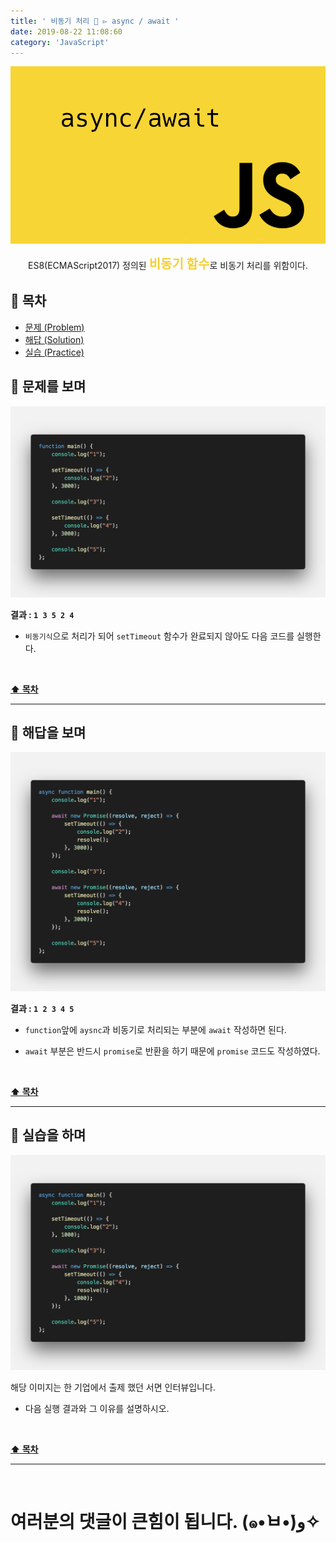 ```yaml
---
title: ' 비동기 처리 🚦 ▻ async / await '
date: 2019-08-22 11:08:60
category: 'JavaScript'
---
```


![](./images/async-await/logo.png)

<center>ES8(ECMAScript2017) 정의된 <strong style="color:#F6CF2F; font-size: 20px;">비동기 함수</strong>로 비동기 처리를 위함이다.</center>

## **💎 목차**

- [문제 (Problem)](#-문제를-보며)
- [해답 (Solution)](#-해답을-보며)
- [실습 (Practice)](#-실습을-하며)

## **📕 문제를 보며**

![](./images/async-await/1.png)

**결과 : `1 3 5 2 4`**

- `비동기식`으로 처리가 되어 `setTimeout` 함수가 완료되지 않아도 다음 코드를 실행한다.

<br />

**[⬆ 목차](#-목차)**

<hr />

## **📘 해답을 보며**

![](./images/async-await/2.png)

**결과 : `1 2 3 4 5`**

- `function`앞에 `aysnc`과 비동기로 처리되는 부분에 `await` 작성하면 된다.

- `await` 부분은 반드시 `promise`로 반환을 하기 때문에 `promise` 코드도 작성하였다.

<br />

**[⬆ 목차](#-목차)**

<hr />

## **📗 실습을 하며**

![](./images/async-await/3.png)

해당 이미지는 한 기업에서 출제 했던 서면 인터뷰입니다.

- 다음 실행 결과와 그 이유를 설명하시오.

<br />

**[⬆ 목차](#-목차)**

<hr />

<br />

# 여러분의 댓글이 큰힘이 됩니다. (๑•̀ㅂ•́)و✧
